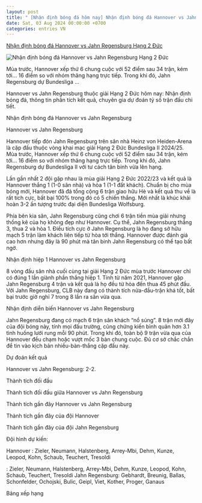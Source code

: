 ```yaml
---
layout: post
title: " [Nhận định bóng đá hôm nay] Nhận định bóng đá Hannover vs Jahn Regensburg Hạng 2 Đức"
date: Sat, 03 Aug 2024 00:00:00 +0700
categories: entries VN
---
```

[Nhận định bóng đá Hannover vs Jahn Regensburg Hạng 2 Đức](https://bongda24h.vn/nhan-dinh-bong-da/nhan-dinh-hannover-vs-jahn-regensburg-hang-2-duc-344-395232.html)

![Nhận định bóng đá Hannover vs Jahn Regensburg Hạng 2 Đức](https://static.bongda24h.vn/medias/standard/2024/08/02/soi-keo-hannover-vs-jahn-regensburg-hang2-duc-0208211547.jpg)

Mùa trước, Hannover xếp thứ 6 chung cuộc với 52 điểm sau 34 trận, kém tới… 16 điểm so với nhóm thăng hạng trực tiếp. Trong khi đó, Jahn Regensburg dự Bundesliga ...

Hannover vs Jahn Regensburg thuộc giải Hạng 2 Đức hôm nay: Nhận định bóng đá, thông tin phân tích kết quả, chuyên gia dự đoán tỷ số trận đấu chi tiết.

Nhận định bóng đá Hannover vs Jahn Regensburg

Hannover vs Jahn Regensburg

Hannover tiếp đón Jahn Regensburg trên sân nhà Heinz von Heiden-Arena là cặp đấu thuộc vòng khai mạc giải Hạng 2 Đức Bundesliga II 2024/25. Mùa trước, Hannover xếp thứ 6 chung cuộc với 52 điểm sau 34 trận, kém tới… 16 điểm so với nhóm thăng hạng trực tiếp. Trong khi đó, Jahn Regensburg dự Bundesliga II với tư cách tân binh vừa lên hạng.

Lần gần nhất 2 đội gặp nhau là mùa giải Hạng 2 Đức 2022/23 và kết quả là Hannover thắng 1 (1-0 sân nhà) và hòa 1 (1-1 đất khách). Chuẩn bị cho mùa bóng mới, Hannover đã đá tổng cộng 6 trận giao hữu Hè và kết quả thu về là rất tích cực, bất bại 100% trong đó có 5 chiến thắng. Mới nhất là khúc khải hoàn 3-2 ấn tượng trước đại diện Bundesliga Wolfsburg.

Phía bên kia sân, Jahn Regensburg cũng chơi 6 trận tiền mùa giải nhưng thống kê của họ không đẹp như Hannover. Cụ thể, Jahn Regensburg thắng 3, thua 2 và hòa 1. Điều tích cực ở Jahn Regensburg là họ đang sở hữu mạch 5 trận làm khách liên tiếp từ hòa tới thắng. Hannover được đánh giá cao hơn nhưng đây là 90 phút mà tân binh Jahn Regensburg có thể tạo bất ngờ.

Nhận định hiệp 1 Hannover vs Jahn Regensburg

8 vòng đấu sân nhà cuối cùng tại giải Hạng 2 Đức mùa trước Hannover chỉ có đúng 1 lần giành phần thắng hiệp 1. Tính từ năm 2021, Hannover gặp Jahn Regensburg 4 trận và kết quả là họ đều từ hòa đến thua 45 phút đầu. Với Jahn Regensburg, CLB này đang có thành tích nửa-đầu-trận khá tốt, bất bại trước giờ nghỉ 7 trong 8 lần ra sân vừa qua.

Nhận định diễn biến Hannover vs Jahn Regensburg

Jahn Regensburg đang có mạch 6 trận sân khách “nổ súng”. 8 trận mới đây của đội bóng này, tính mọi đấu trường, cũng chứng kiến bình quân hơn 3.1 tình huống lưới rung mỗi 90 phút. Trong khi đó, toàn bộ 9 trận vừa qua của Hannover đều chạm hoặc vượt mốc 3 bàn chung cuộc. Đủ cơ sở chắc chắn để tin vào kịch bản nhiều-bàn-thắng cặp đấu này.

Dự đoán kết quả

Hannover vs Jahn Regensburg: 2-2.

Thành tích đối đầu

Thành tích đối đầu giữa Hannover vs Jahn Regensburg

Thành tích gần đây Hannover vs Jahn Regensburg

Thành tích gần đây của đội Hannover

Thành tích gần đây của đội Jahn Regensburg

Đội hình dự kiến:

Hannover : Zieler, Neumann, Halstenberg, Arrey-Mbi, Dehm, Kunze, Leopod, Kohn, Schaub, Teuchert, Tresoldi

: Zieler, Neumann, Halstenberg, Arrey-Mbi, Dehm, Kunze, Leopod, Kohn, Schaub, Teuchert, Tresoldi Jahn Regensburg: Gebhardt, Breunig, Ballas, Schonfelder, Ochojski, Bulic, Geipl, Viet, Kother, Proger, Ganaus

Bảng xếp hạng

